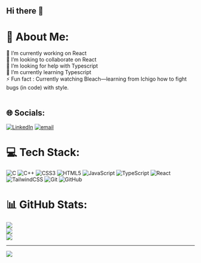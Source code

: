 ## Hi there 👋
# 💫 About Me:
🔭 I’m currently working on React<br>👯 I’m looking to collaborate on React<br>🤝 I’m looking for help with Typescript<br>🌱 I’m currently learning Typescript<br>⚡ Fun fact : Currently watching Bleach—learning from Ichigo how to fight bugs (in code) with style.<br><br>


## 🌐 Socials:
[![LinkedIn](https://img.shields.io/badge/LinkedIn-%230077B5.svg?logo=linkedin&logoColor=white)](https://linkedin.com/in/https://www.linkedin.com/in/pradyumna-d-p-29267b325/) [![email](https://img.shields.io/badge/Email-D14836?logo=gmail&logoColor=white)](mailto:pradyu.dp@gmail.com) 

# 💻 Tech Stack:
![C](https://img.shields.io/badge/c-%2300599C.svg?style=for-the-badge&logo=c&logoColor=white) ![C++](https://img.shields.io/badge/c++-%2300599C.svg?style=for-the-badge&logo=c%2B%2B&logoColor=white) ![CSS3](https://img.shields.io/badge/css3-%231572B6.svg?style=for-the-badge&logo=css3&logoColor=white) ![HTML5](https://img.shields.io/badge/html5-%23E34F26.svg?style=for-the-badge&logo=html5&logoColor=white) ![JavaScript](https://img.shields.io/badge/javascript-%23323330.svg?style=for-the-badge&logo=javascript&logoColor=%23F7DF1E) ![TypeScript](https://img.shields.io/badge/typescript-%23007ACC.svg?style=for-the-badge&logo=typescript&logoColor=white) ![React](https://img.shields.io/badge/react-%2320232a.svg?style=for-the-badge&logo=react&logoColor=%2361DAFB) ![TailwindCSS](https://img.shields.io/badge/tailwindcss-%2338B2AC.svg?style=for-the-badge&logo=tailwind-css&logoColor=white) ![Git](https://img.shields.io/badge/git-%23F05033.svg?style=for-the-badge&logo=git&logoColor=white) ![GitHub](https://img.shields.io/badge/github-%23121011.svg?style=for-the-badge&logo=github&logoColor=white)
# 📊 GitHub Stats:
![](https://github-readme-stats.vercel.app/api?username=ichigo416&theme=dark&hide_border=false&include_all_commits=false&count_private=false)<br/>
![](https://nirzak-streak-stats.vercel.app/?user=ichigo416&theme=dark&hide_border=false)<br/>
![](https://github-readme-stats.vercel.app/api/top-langs/?username=ichigo416&theme=dark&hide_border=false&include_all_commits=false&count_private=false&layout=compact)

---
[![](https://visitcount.itsvg.in/api?id=ichigo416&icon=0&color=0)](https://visitcount.itsvg.in)

<!-- Proudly created with GPRM ( https://gprm.itsvg.in ) -->
<!--
**ichigo416/ichigo416** is a ✨ _special_ ✨ repository because its `README.md` (this file) appears on your GitHub profile.

Here are some ideas to get you started:

- 🔭 I’m currently working on ...
- 🌱 I’m currently learning ...
- 👯 I’m looking to collaborate on ...
- 🤔 I’m looking for help with ...
- 💬 Ask me about ...
- 📫 How to reach me: ...
- 😄 Pronouns: ...
- ⚡ Fun fact: ...
-->
